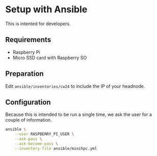# Setup with Ansible

This is intented for developers.

## Requirements

- Raspberry Pi
- Micro SSD card with Raspberry SO

## Preparation

Edit `ansible/inventories/cw24` to include the IP of your headnode.

## Configuration

Because this is intended to be run a single time, we ask the user for a couple of information.

```bash
ansible \
    --user RASPBERRY_PI_USER \
    --ask-pass \
    --ask-become-pass \
    --inventory-file ansible/minihpc.yml
```
